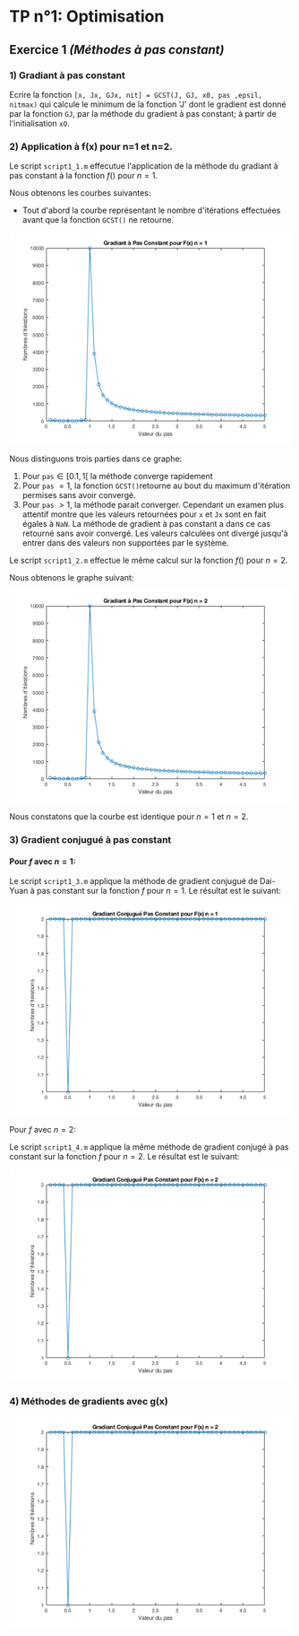 # TP n°1: Optimisation

##  Exercice 1 *(Méthodes à pas constant)*

### 1) Gradiant à pas constant

Ecrire la fonction `[x, Jx, GJx, nit] = GCST(J, GJ, x0, pas ,epsil, nitmax)` qui calcule le minimum de la fonction 'J' dont le gradient est donné par la fonction `GJ`, par la méthode du gradient à pas constant;  à partir de l'initialisation `xO`.

### 2) Application à f(x) pour n=1 et n=2.

Le script `script1_1.m` effecutue l'application de la méthode du gradiant à pas constant à la fonction $f()$ pour $n=1$.

Nous obtenons les courbes suivantes: 

- Tout d'abord la courbe représentant le nombre d'itérations effectuées avant que la fonction `GCST()` ne retourne.

![Exo1-2-fn1](Images/Exo1-2-fn1.png)

Nous distinguons trois parties dans ce graphe:

1. Pour `pas`$\in [0.1, 1[$ la méthode converge rapidement
2. Pour `pas` $= 1$, la fonction `GCST()`retourne au bout du maximum d'itération permises sans avoir convergé.
3. Pour `pas` $> 1​$, la méthode parait converger. Cependant un examen plus attentif montre que les valeurs retournées pour `x`  et `Jx` sont en fait égales à `NaN`. La méthode de gradient à pas constant a dans ce cas  retourné sans avoir convergé. Les valeurs calculées ont divergé jusqu'à entrer dans des valeurs non supportées par le système.

Le script `script1_2.m` effectue le même calcul sur la fonction $f()$ pour $n=2$.

Nous obtenons le graphe suivant: 

![Exo1-2-fn2](Images/Exo1-2-fn2.png)

Nous constatons que la courbe est identique pour $n=1$ et $n=2$.

<!--Ajouter bafouille de pourquoi c'est le cas - voir de TD.-->

### 3) Gradient conjugué à pas constant

#### Pour $f$ avec $n=1$:

Le script `script1_3.m` applique la méthode de gradient conjugué de Dai-Yuan à pas constant sur la fonction $f$ pour $n=1$. Le résultat est le suivant:

![Exo1-3-fn1](Images/Exo1-3-fn1.png)



Pour $f$ avec $n=2$:

Le script `script1_4.m` applique la même méthode de gradient conjugé à pas constant sur la fonction $f$ pour $n = 2$. Le résultat est le suivant:

![Exo1-3-fn2](Images/Exo1-3-fn2.png)



### 4) Méthodes de gradients avec g(x)

![Exo1-3-fn2](Images/Exo1-3-fn2.png)